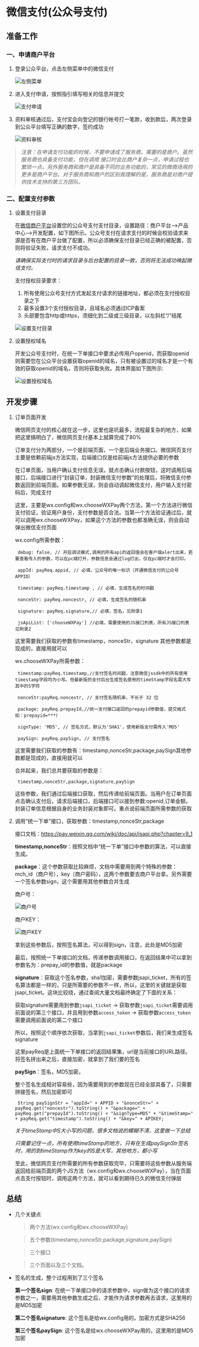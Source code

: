 # 微信支付(公众号支付)

## 准备工作

### 一、申请商户平台

1. 登录公众平台，点击左侧菜单中的微信支付

    ![左侧菜单](https://5b0988e595225.cdn.sohucs.com/images/20171102/a7730d06c918416a90571a6af7ff8d98.png)

2. 进入支付申请，按照指引填写相关的信息并提交

    ![支付申请](https://5b0988e595225.cdn.sohucs.com/images/20171102/d8de402e3c054424b4d6f0830364dc5e.png)

3. 资料审核通过后，支付宝会向登记的银行帐号打一笔款，收到款后，两次登录到公众平台填写正确的数字，签约成功

    ![资料审核](https://5b0988e595225.cdn.sohucs.com/images/20171102/b9b5172aecc74cda85d079b00c775e0e.png)

>*注意：在申请支付功能的时候，不要申请成了服务商，需要的是商户。虽然服务商也具备支付功能，但在调用 接口时会比商户复杂一点，申请过程也繁琐一点。另外服务商和商户是具备不同的业务功能的，常见的微商场用的更多是商户平台。对于服务商和商户的区别我理解的是，服务商是对商户提供技术支持的第三方团队。*

### 二、配置支付参数

1. 设置支付目录

    在[微信商户平台](pay.weixin.qq.com)设置您的公众号支付支付目录，设置路径：商户平台-->产品中心-->开发配置，如下图所示。公众号支付在请求支付的时候会校验请求来源是否有在商户平台做了配置，所以必须确保支付目录已经正确的被配置，否则将验证失败，请求支付不成功。

    *请确保实际支付时的请求目录与后台配置的目录一致，否则将无法成功唤起微信支付。*

    支付授权目录要求：
    1. 所有使用公众号支付方式发起支付请求的链接地址，都必须在支付授权目录之下
    2. 最多设置3个支付授权目录，且域名必须通过ICP备案
    3. 头部要包含http或https，须细化到二级或三级目录，以左斜杠“/”结尾

    ![设置支付目录](https://pay.weixin.qq.com/wiki/doc/api/img/chapter7_3_1.png)

2. 设置授权域名

    开发公众号支付时，在统一下单接口中要求必传用户openid，而获取openid则需要您在公众平台设置获取openid的域名，只有被设置过的域名才是一个有效的获取openid的域名，否则将获取失败。具体界面如下图所示:

    ![设置授权域名](https://pay.weixin.qq.com/wiki/doc/api/img/chapter7_3_2.png)

## 开发步骤

1. 订单页面开发

    微信网页支付的核心就在这一步，这里也是坑最多，流程最复杂的地方，如果把这里搞明白了，微信网页支付基本上就算完成了80%

    订单支付分为两部分，一个是前端页面，一个是后端业务接口。微信网页支付主要是依赖前端js方法实现，后端接口仅是给前端js方法提供必要的参数

    在订单页面，当用户确认支付信息无误，就点击确认付款按钮，这时调用后端接口，后端接口进行“封装订单，封装微信支付参数”的处理后，将微信支付参数返回到前端页面。如果参数无误，则会自动调起微信支付，用户输入支付密码后，完成支付

    这里，主要是wx.config和wx.chooseWXPay两个方法，第一个方法进行微信支付验证，验证用户身份，支付参数是否合法。当第一个方法验证通过后，就可以调用wx.chooseWXPay，如果这个方法的参数也都准确无误，则会自动弹出微信支付页面

    wx.config所需参数：

        debug: false, // 开启调试模式,调用的所有api的返回值会在客户端alert出来，若要查看传入的参数，可以在pc端打开，参数信息会通过log打出，仅在pc端时才会打印。

        appId: payReq.appid, // 必填，公众号的唯一标识（开通微信支付的公众号APPID）

        timestamp: payReq.timestamp , // 必填，生成签名的时间戳

        nonceStr: payReq.noncestr, // 必填，生成签名的随机串

        signature: payReq.signature,// 必填，签名，见附录1

        jsApiList: ['chooseWXPay'] //必填，需要使用的JS接口列表，所有JS接口列表见附录2

    这里需要我们获取的参数有timestamp，nonceStr，signature 其他参数都是现成的，直接用就可以

    wx.chooseWXPay所需参数：

        timestamp:payReq.timestamp,//支付签名时间戳，注意微信jssdk中的所有使用timestamp字段均为小写。但最新版的支付后台生成签名使用的timeStamp字段名需大写其中的S字符

        nonceStr:payReq.noncestr, // 支付签名随机串，不长于 32 位

        package: payReq.prepayId,//统一支付接口返回的prepayid参数值，提交格式如：prepayid=***）

        signType: 'MD5', // 签名方式，默认为'SHA1'，使用新版支付需传入'MD5'

        paySign: payReq.paySign, // 支付签名

    这里需要我们获取的参数有：timestamp,nonceStr,package,paySign其他参数都是现成的，直接用就可以

    合并起来，我们总共要获取的参数是：

        timestamp,nonceStr,package,signature,paySign

    这些参数，我们通过后端接口获取，然后传递给前端页面。当用户在订单页面点击确认支付后，请求后端接口，后端接口可以接到参数:openid,订单金额。封装订单信息根据自身的业务封装对象即可。重点说前端页面所需参数的获取

2. 调用“统一下单”接口，获取参数：timestamp,nonceStr,package

    接口文档：https://pay.weixin.qq.com/wiki/doc/api/jsapi.php?chapter=9_1

    **timestamp,nonceStr**：按照文档中“统一下单”接口中参数的算法，可以直接生成。

    **package**：这个参数获取比较麻烦，文档中需要用到两个特殊的参数：mch_id（商户号），key（商户密码），这两个参数要去商户平台拿。另外需要一个签名参数sign，这个需要用其他参数合并生成

    商户号：

    ![商户号](http://images.gitbook.cn/015868a0-67a7-11e7-8182-1d8aa3f22897)

    商户KEY：

    ![商户KEY](http://images.gitbook.cn/18e6aea0-67a7-11e7-8182-1d8aa3f22897)

    拿到这些参数后，按照签名算法，可以得到sign，注意，此处是MD5加密

    最后，按照统一下单接口的文档，传递参数调用接口，在返回结果中可以拿到参数名为：prepay_id的参数值，就是package

    **signature**：获取这个签名参数，sha1加密，需要参数jsapi_ticket，所有的签名算法都是一样的，只是所需要的参数不一样，所以，这里的关键就是获取jsapi_ticket。这块比较绕，通过查阅大量文档最终确定了下面的关系：

    获取signature需要用到参数`jsapi_ticket` → 获取参数`jsapi_ticket`需要调用前面说的第三个接口，并且用到参数`access_token` → 获取参数`access_token`需要调用前面说的第二个接口

    所以，按照这个顺序依次获取，当拿到`jsapi_ticket`参数后，我们来生成签名signature

    这里payReq是上面统一下单接口的返回结果集，url是当前接口的URL路径。将签名拼出来之后，直接加密，就拿到了我们要的签名

    **paySign**：签名，MD5加密。

    整个签名生成相对容易些，因为需要用到的参数现在已经全部具备了，只需要拼接签名，然后加密即可

        String paySignStr = "appId=" + APPID + "&nonceStr=" + payReq.get("noncestr").toString() + "&package=" + payReq.get("prepayId").toString() + "&signType=MD5" + "&timeStamp=" + payReq.get("timestamp").toString() + "&key=" + APIKEY;
    
    *关于timeStamp中S大小写的问题，很多文档说的模糊不清，这里做一下总结*

    *只需要记住一点，所有使用timeStamp的地方，只有在生成paySignStr签名时，用的到timeStamp作为key的S是大写，其他地方，都小写*

    至此，微信网页支付所需要的所有参数获取完毕，只需要将这些参数从服务端返回给前端页面的两个JS方法（wx.config和wx.chooseWXPay），当在页面点击支付按钮时，调用这两个方法，就可以看到期待已久的微信支付弹层

## 总结

- 几个关键点

    >两个方法(wx.config和wx.chooseWXPay)

    >五个参数(timestamp,nonceStr,package,signature,paySign)

    >三个接口
    
    >三个页面以及三个文档。

- 签名的生成，整个过程用到了三个签名

  **第一个签名sign**: 在统一下单接口中的请求参数中，sign做为这个接口的请求参数之一，需要用其他参数生成之后，才能作为请求参数再去请求，这里用的是MD5加密

  **第二个签名signature**: 这个签名是给wx.config用的，加密方式是SHA256
  
  **第三个签名paySign**: 这个签名是给wx.chooseWXPay用的，这里用的是MD5加密
